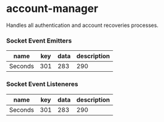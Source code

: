 # account-manager
Handles all authentication and account recoveries processes.

### Socket Event Emitters
name | key | data | description 
--- | --- | --- | --- |
Seconds | 301 | 283 | 290 |


### Socket Event Listeneres
name | key | data | description 
--- | --- | --- | --- |
Seconds | 301 | 283 | 290 |